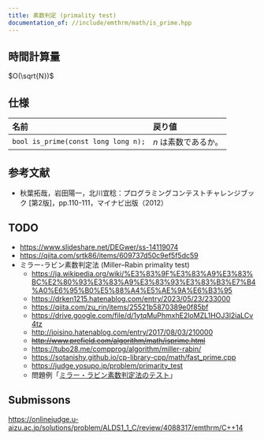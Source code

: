 ```yaml
---
title: 素数判定 (primality test)
documentation_of: //include/emthrm/math/is_prime.hpp
---
```



## 時間計算量

$O(\sqrt{N})$


## 仕様

|名前|戻り値|
|:--|:--|
|`bool is_prime(const long long n);`|$n$ は素数であるか。|


## 参考文献

- 秋葉拓哉，岩田陽一，北川宜稔：プログラミングコンテストチャレンジブック \[第2版\]，pp.110-111，マイナビ出版（2012）


## TODO

- https://www.slideshare.net/DEGwer/ss-14119074
- https://qiita.com/srtk86/items/609737d50c9ef5f5dc59
- ミラー-ラビン素数判定法 (Miller–Rabin primality test)
  - https://ja.wikipedia.org/wiki/%E3%83%9F%E3%83%A9%E3%83%BC%E2%80%93%E3%83%A9%E3%83%93%E3%83%B3%E7%B4%A0%E6%95%B0%E5%88%A4%E5%AE%9A%E6%B3%95
  - https://drken1215.hatenablog.com/entry/2023/05/23/233000
  - https://qiita.com/zu_rin/items/25521b5870389e0f85bf
  - https://drive.google.com/file/d/1ytqMuPhmxhE2loMZL1HOJ3l2iaLCv4tz
  - http://joisino.hatenablog.com/entry/2017/08/03/210000
  - ~~http://www.prefield.com/algorithm/math/isprime.html~~
  - https://tubo28.me/compprog/algorithm/miller-rabin/
  - https://sotanishy.github.io/cp-library-cpp/math/fast_prime.cpp
  - https://judge.yosupo.jp/problem/primarity_test
  - 問題例「[ミラー・ラビン素数判定法のテスト](https://yukicoder.me/problems/1967)」


## Submissons

https://onlinejudge.u-aizu.ac.jp/solutions/problem/ALDS1_1_C/review/4088317/emthrm/C++14
